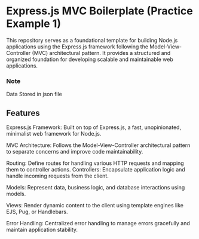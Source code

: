# Express.js MVC Boilerplate (Practice Example 1)

This repository serves as a foundational template for building Node.js applications using the Express.js framework following the Model-View-Controller (MVC) architectural pattern. It provides a structured and organized foundation for developing scalable and maintainable web applications.

### Note
Data Stored in json file 

## Features

Express.js Framework: Built on top of Express.js, a fast, unopinionated, minimalist web framework for Node.js.

MVC Architecture: Follows the Model-View-Controller architectural pattern to separate concerns and improve code maintainability.

Routing: Define routes for handling various HTTP requests and mapping them to controller actions.
Controllers: Encapsulate application logic and handle incoming requests from the client.

Models: Represent data, business logic, and database interactions using models.

Views: Render dynamic content to the client using template engines like EJS, Pug, or Handlebars.

Error Handling: Centralized error handling to manage errors gracefully and maintain application stability.
